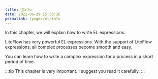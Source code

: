 ```yaml
---
title: 🍄Info
date: 2022-06-29 15:30:16
permalink: /pages/el/info
---
```


In this chapter, we will explain how to write EL expressions.

LiteFlow has very powerful EL expressions. With the support of LiteFlow expressions, all complex processes become smooth and easy.

You can learn how to write a complex expression for a process in a short period of time.

:::tip
This chapter is very important. I suggest you read it carefully.
:::